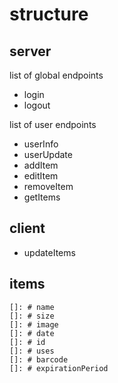 structure
===

server
---

list of global endpoints

- login
- logout

list of user endpoints

- userInfo
- userUpdate
- addItem
- editItem
- removeItem
- getItems

client
---

- updateItems

items
---

    []: # name
    []: # size
    []: # image
    []: # date
    []: # id
    []: # uses
    []: # barcode
    []: # expirationPeriod

